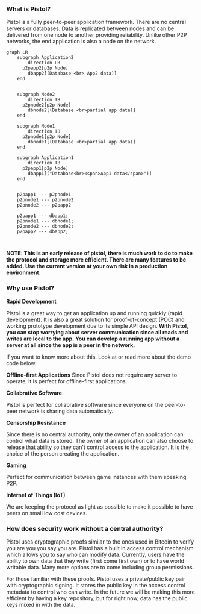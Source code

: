 
### What is Pistol?

Pistol is a fully peer-to-peer application framework.  There are no central servers or databases.  Data is replicated between nodes and can be delivered from one node to another providing reliability.  Unlike other P2P networks, the end application is also a node on the network.



```mermaid
graph LR
    subgraph Application2
	    direction LR
  	  p2papp2[p2p Node]
    	dbapp2[(Database <br> App2 data)]
    end


    subgraph Node2
	    direction TB
  	  p2pnode2[p2p Node]
    	dbnode2[(Database <br>partial app data)]
    end

    subgraph Node1	
	    direction TB
  	  p2pnode1[p2p Node]
    	dbnode1[(Database <br>partial app data)]
    end

    subgraph Application1
	    direction TB
  	  p2papp1[p2p Node]
    	dbapp1[("Database<br><span>App1 data</span>")]
    end


    p2papp1 --- p2pnode1
    p2pnode1 --- p2pnode2
    p2pnode2 --- p2papp2
    
    p2papp1 --- dbapp1;
    p2pnode1 --- dbnode1;
    p2pnode2 --- dbnode2;
    p2papp2 --- dbapp2;
    


```

**NOTE:  This is an early release of pistol, there is much work to do to make the protocol and storage more efficient.  There are many features to be added.  Use the current version at your own risk in a production environment.**

### Why use Pistol?

**Rapid Development**

Pistol is a great way to get an application up and running quickly (rapid development).  It is also a great solution for proof-of-concept (POC) and working prototype development due to its simple API design.  **With Pistol, you can stop worrying about server communication since all reads and writes are local to the app.** **You can develop a running app without a server at all since the app is a peer in the network.**

If you want to know more about this.  Look at or read more about the demo code below.



**Offline-first Applications**
Since Pistol does not require any server to operate, it is perfect for offline-first applications.


**Collabrative Software**

Pistol is perfect for collabrative software since everyone on the peer-to-peer network is sharing data automatically.


**Censorship Resistance**

Since there is no central authority, only the owner of an application can control what data is stored.  The owner of an application can also choose to release that ability so they can't control access to the application.  It is the choice of the person creating the application.



**Gaming**

Perfect for communication between game instances with them speaking P2P.



**Internet of Things (IoT)**

We are keeping the protocol as light as possible to make it possible to have peers on small low cost devices.



### How does security work without a central authority?

Pistol uses cryptographic proofs similar to the ones used in Bitcoin to verify you are you you say you are.  Pistol has a built in access control mechanism which allows you to say who can modify data.  Currently, users have the ability to own data that they write (first come first own) or to have world writable data.  Many more options are to come including group permissions.

For those familiar with these proofs.  Pistol uses a private/public key pair with cryptographic signing.  It stores the public key in the access control metadata to control who can write.  In the future we will be making this more efficient by having a key repository, but for right now, data has the public keys mixed in with the data.
